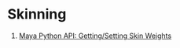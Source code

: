 
# Skinning
1. [Maya Python API: Getting/Setting Skin Weights](https://www.artstation.com/blogs/benmorgan/72rD/maya-python-api-gettingsetting-skin-weights)
